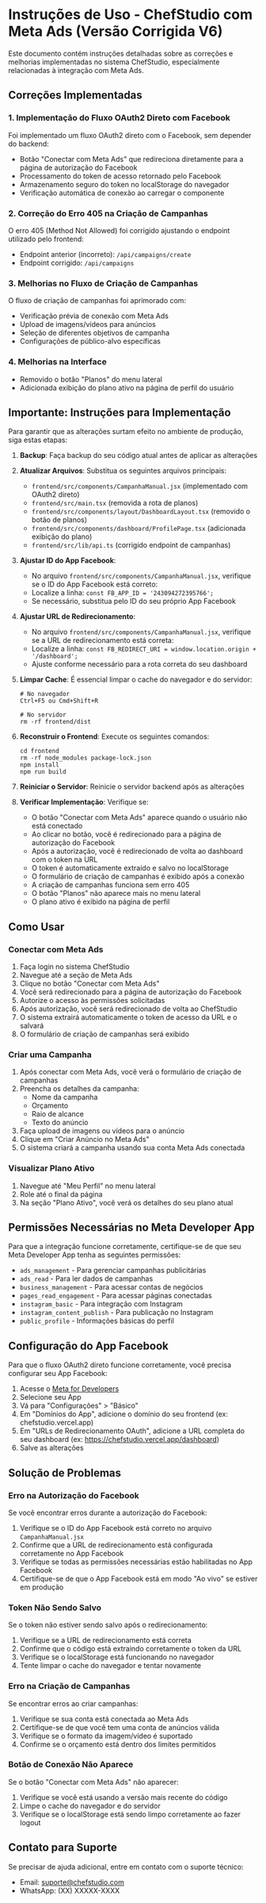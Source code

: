 # Instruções de Uso - ChefStudio com Meta Ads (Versão Corrigida V6)

Este documento contém instruções detalhadas sobre as correções e melhorias implementadas no sistema ChefStudio, especialmente relacionadas à integração com Meta Ads.

## Correções Implementadas

### 1. Implementação do Fluxo OAuth2 Direto com Facebook

Foi implementado um fluxo OAuth2 direto com o Facebook, sem depender do backend:
- Botão "Conectar com Meta Ads" que redireciona diretamente para a página de autorização do Facebook
- Processamento do token de acesso retornado pelo Facebook
- Armazenamento seguro do token no localStorage do navegador
- Verificação automática de conexão ao carregar o componente

### 2. Correção do Erro 405 na Criação de Campanhas

O erro 405 (Method Not Allowed) foi corrigido ajustando o endpoint utilizado pelo frontend:
- Endpoint anterior (incorreto): `/api/campaigns/create`
- Endpoint corrigido: `/api/campaigns`

### 3. Melhorias no Fluxo de Criação de Campanhas

O fluxo de criação de campanhas foi aprimorado com:
- Verificação prévia de conexão com Meta Ads
- Upload de imagens/vídeos para anúncios
- Seleção de diferentes objetivos de campanha
- Configurações de público-alvo específicas

### 4. Melhorias na Interface

- Removido o botão "Planos" do menu lateral
- Adicionada exibição do plano ativo na página de perfil do usuário

## Importante: Instruções para Implementação

Para garantir que as alterações surtam efeito no ambiente de produção, siga estas etapas:

1. **Backup**: Faça backup do seu código atual antes de aplicar as alterações

2. **Atualizar Arquivos**: Substitua os seguintes arquivos principais:
   - `frontend/src/components/CampanhaManual.jsx` (implementado com OAuth2 direto)
   - `frontend/src/main.tsx` (removida a rota de planos)
   - `frontend/src/components/layout/DashboardLayout.tsx` (removido o botão de planos)
   - `frontend/src/components/dashboard/ProfilePage.tsx` (adicionada exibição do plano)
   - `frontend/src/lib/api.ts` (corrigido endpoint de campanhas)

3. **Ajustar ID do App Facebook**: 
   - No arquivo `frontend/src/components/CampanhaManual.jsx`, verifique se o ID do App Facebook está correto:
   - Localize a linha: `const FB_APP_ID = '243094272395766';`
   - Se necessário, substitua pelo ID do seu próprio App Facebook

4. **Ajustar URL de Redirecionamento**:
   - No arquivo `frontend/src/components/CampanhaManual.jsx`, verifique se a URL de redirecionamento está correta:
   - Localize a linha: `const FB_REDIRECT_URI = window.location.origin + '/dashboard';`
   - Ajuste conforme necessário para a rota correta do seu dashboard

5. **Limpar Cache**: É essencial limpar o cache do navegador e do servidor:
   ```
   # No navegador
   Ctrl+F5 ou Cmd+Shift+R
   
   # No servidor
   rm -rf frontend/dist
   ```

6. **Reconstruir o Frontend**: Execute os seguintes comandos:
   ```
   cd frontend
   rm -rf node_modules package-lock.json
   npm install
   npm run build
   ```

7. **Reiniciar o Servidor**: Reinicie o servidor backend após as alterações

8. **Verificar Implementação**: Verifique se:
   - O botão "Conectar com Meta Ads" aparece quando o usuário não está conectado
   - Ao clicar no botão, você é redirecionado para a página de autorização do Facebook
   - Após a autorização, você é redirecionado de volta ao dashboard com o token na URL
   - O token é automaticamente extraído e salvo no localStorage
   - O formulário de criação de campanhas é exibido após a conexão
   - A criação de campanhas funciona sem erro 405
   - O botão "Planos" não aparece mais no menu lateral
   - O plano ativo é exibido na página de perfil

## Como Usar

### Conectar com Meta Ads

1. Faça login no sistema ChefStudio
2. Navegue até a seção de Meta Ads
3. Clique no botão "Conectar com Meta Ads"
4. Você será redirecionado para a página de autorização do Facebook
5. Autorize o acesso às permissões solicitadas
6. Após autorização, você será redirecionado de volta ao ChefStudio
7. O sistema extrairá automaticamente o token de acesso da URL e o salvará
8. O formulário de criação de campanhas será exibido

### Criar uma Campanha

1. Após conectar com Meta Ads, você verá o formulário de criação de campanhas
2. Preencha os detalhes da campanha:
   - Nome da campanha
   - Orçamento
   - Raio de alcance
   - Texto do anúncio
3. Faça upload de imagens ou vídeos para o anúncio
4. Clique em "Criar Anúncio no Meta Ads"
5. O sistema criará a campanha usando sua conta Meta Ads conectada

### Visualizar Plano Ativo

1. Navegue até "Meu Perfil" no menu lateral
2. Role até o final da página
3. Na seção "Plano Ativo", você verá os detalhes do seu plano atual

## Permissões Necessárias no Meta Developer App

Para que a integração funcione corretamente, certifique-se de que seu Meta Developer App tenha as seguintes permissões:

- `ads_management` - Para gerenciar campanhas publicitárias
- `ads_read` - Para ler dados de campanhas
- `business_management` - Para acessar contas de negócios
- `pages_read_engagement` - Para acessar páginas conectadas
- `instagram_basic` - Para integração com Instagram
- `instagram_content_publish` - Para publicação no Instagram
- `public_profile` - Informações básicas do perfil

## Configuração do App Facebook

Para que o fluxo OAuth2 direto funcione corretamente, você precisa configurar seu App Facebook:

1. Acesse o [Meta for Developers](https://developers.facebook.com/)
2. Selecione seu App
3. Vá para "Configurações" > "Básico"
4. Em "Domínios do App", adicione o domínio do seu frontend (ex: chefstudio.vercel.app)
5. Em "URLs de Redirecionamento OAuth", adicione a URL completa do seu dashboard (ex: https://chefstudio.vercel.app/dashboard)
6. Salve as alterações

## Solução de Problemas

### Erro na Autorização do Facebook

Se você encontrar erros durante a autorização do Facebook:
1. Verifique se o ID do App Facebook está correto no arquivo `CampanhaManual.jsx`
2. Confirme que a URL de redirecionamento está configurada corretamente no App Facebook
3. Verifique se todas as permissões necessárias estão habilitadas no App Facebook
4. Certifique-se de que o App Facebook está em modo "Ao vivo" se estiver em produção

### Token Não Sendo Salvo

Se o token não estiver sendo salvo após o redirecionamento:
1. Verifique se a URL de redirecionamento está correta
2. Confirme que o código está extraindo corretamente o token da URL
3. Verifique se o localStorage está funcionando no navegador
4. Tente limpar o cache do navegador e tentar novamente

### Erro na Criação de Campanhas

Se encontrar erros ao criar campanhas:
1. Verifique se sua conta está conectada ao Meta Ads
2. Certifique-se de que você tem uma conta de anúncios válida
3. Verifique se o formato da imagem/vídeo é suportado
4. Confirme se o orçamento está dentro dos limites permitidos

### Botão de Conexão Não Aparece

Se o botão "Conectar com Meta Ads" não aparecer:
1. Verifique se você está usando a versão mais recente do código
2. Limpe o cache do navegador e do servidor
3. Verifique se o localStorage está sendo limpo corretamente ao fazer logout

## Contato para Suporte

Se precisar de ajuda adicional, entre em contato com o suporte técnico:
- Email: suporte@chefstudio.com
- WhatsApp: (XX) XXXXX-XXXX
